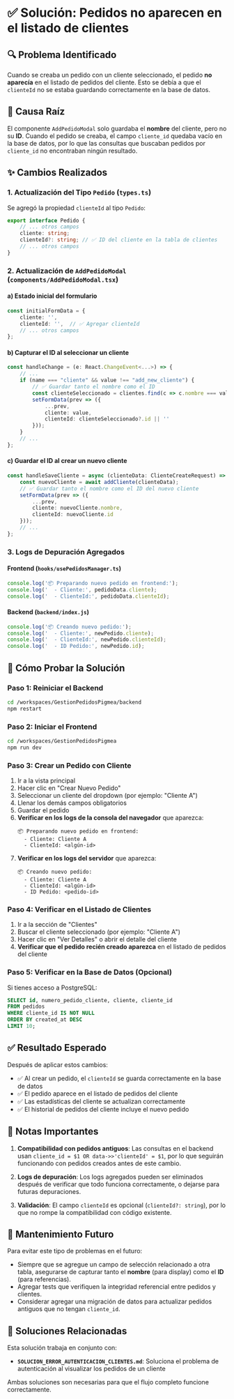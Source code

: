# ✅ Solución: Pedidos no aparecen en el listado de clientes

## 🔍 Problema Identificado
Cuando se creaba un pedido con un cliente seleccionado, el pedido **no aparecía** en el listado de pedidos del cliente. Esto se debía a que el `clienteId` no se estaba guardando correctamente en la base de datos.

## 🐛 Causa Raíz
El componente `AddPedidoModal` solo guardaba el **nombre** del cliente, pero no su **ID**. Cuando el pedido se creaba, el campo `cliente_id` quedaba vacío en la base de datos, por lo que las consultas que buscaban pedidos por `cliente_id` no encontraban ningún resultado.

## ✨ Cambios Realizados

### 1. **Actualización del Tipo `Pedido`** (`types.ts`)
Se agregó la propiedad `clienteId` al tipo `Pedido`:

```typescript
export interface Pedido {
    // ... otros campos
    cliente: string;
    clienteId?: string; // ✅ ID del cliente en la tabla de clientes
    // ... otros campos
}
```

### 2. **Actualización de `AddPedidoModal`** (`components/AddPedidoModal.tsx`)

#### a) Estado inicial del formulario
```typescript
const initialFormData = {
    cliente: '',
    clienteId: '',  // ✅ Agregar clienteId
    // ... otros campos
};
```

#### b) Capturar el ID al seleccionar un cliente
```typescript
const handleChange = (e: React.ChangeEvent<...>) => {
    // ...
    if (name === "cliente" && value !== "add_new_cliente") {
        // ✅ Guardar tanto el nombre como el ID
        const clienteSeleccionado = clientes.find(c => c.nombre === value);
        setFormData(prev => ({ 
            ...prev, 
            cliente: value,
            clienteId: clienteSeleccionado?.id || '' 
        }));
    }
    // ...
};
```

#### c) Guardar el ID al crear un nuevo cliente
```typescript
const handleSaveCliente = async (clienteData: ClienteCreateRequest) => {
    const nuevoCliente = await addCliente(clienteData);
    // ✅ Guardar tanto el nombre como el ID del nuevo cliente
    setFormData(prev => ({ 
        ...prev, 
        cliente: nuevoCliente.nombre,
        clienteId: nuevoCliente.id 
    }));
    // ...
};
```

### 3. **Logs de Depuración Agregados**

#### Frontend (`hooks/usePedidosManager.ts`)
```typescript
console.log('📦 Preparando nuevo pedido en frontend:');
console.log('  - Cliente:', pedidoData.cliente);
console.log('  - ClienteId:', pedidoData.clienteId);
```

#### Backend (`backend/index.js`)
```javascript
console.log('📦 Creando nuevo pedido:');
console.log('  - Cliente:', newPedido.cliente);
console.log('  - ClienteId:', newPedido.clienteId);
console.log('  - ID Pedido:', newPedido.id);
```

## 🧪 Cómo Probar la Solución

### Paso 1: Reiniciar el Backend
```bash
cd /workspaces/GestionPedidosPigmea/backend
npm restart
```

### Paso 2: Iniciar el Frontend
```bash
cd /workspaces/GestionPedidosPigmea
npm run dev
```

### Paso 3: Crear un Pedido con Cliente
1. Ir a la vista principal
2. Hacer clic en "Crear Nuevo Pedido"
3. Seleccionar un cliente del dropdown (por ejemplo: "Cliente A")
4. Llenar los demás campos obligatorios
5. Guardar el pedido
6. **Verificar en los logs de la consola del navegador** que aparezca:
   ```
   📦 Preparando nuevo pedido en frontend:
     - Cliente: Cliente A
     - ClienteId: <algún-id>
   ```
7. **Verificar en los logs del servidor** que aparezca:
   ```
   📦 Creando nuevo pedido:
     - Cliente: Cliente A
     - ClienteId: <algún-id>
     - ID Pedido: <pedido-id>
   ```

### Paso 4: Verificar en el Listado de Clientes
1. Ir a la sección de "Clientes"
2. Buscar el cliente seleccionado (por ejemplo: "Cliente A")
3. Hacer clic en "Ver Detalles" o abrir el detalle del cliente
4. **Verificar que el pedido recién creado aparezca** en el listado de pedidos del cliente

### Paso 5: Verificar en la Base de Datos (Opcional)
Si tienes acceso a PostgreSQL:
```sql
SELECT id, numero_pedido_cliente, cliente, cliente_id 
FROM pedidos 
WHERE cliente_id IS NOT NULL 
ORDER BY created_at DESC 
LIMIT 10;
```

## ✅ Resultado Esperado

Después de aplicar estos cambios:
- ✅ Al crear un pedido, el `clienteId` se guarda correctamente en la base de datos
- ✅ El pedido aparece en el listado de pedidos del cliente
- ✅ Las estadísticas del cliente se actualizan correctamente
- ✅ El historial de pedidos del cliente incluye el nuevo pedido

## 📝 Notas Importantes

1. **Compatibilidad con pedidos antiguos**: Las consultas en el backend usan `cliente_id = $1 OR data->>'clienteId' = $1`, por lo que seguirán funcionando con pedidos creados antes de este cambio.

2. **Logs de depuración**: Los logs agregados pueden ser eliminados después de verificar que todo funciona correctamente, o dejarse para futuras depuraciones.

3. **Validación**: El campo `clienteId` es opcional (`clienteId?: string`), por lo que no rompe la compatibilidad con código existente.

## 🔧 Mantenimiento Futuro

Para evitar este tipo de problemas en el futuro:
- Siempre que se agregue un campo de selección relacionado a otra tabla, asegurarse de capturar tanto el **nombre** (para display) como el **ID** (para referencias).
- Agregar tests que verifiquen la integridad referencial entre pedidos y clientes.
- Considerar agregar una migración de datos para actualizar pedidos antiguos que no tengan `cliente_id`.

## 🔗 Soluciones Relacionadas

Esta solución trabaja en conjunto con:
- **`SOLUCION_ERROR_AUTENTICACION_CLIENTES.md`**: Soluciona el problema de autenticación al visualizar los pedidos de un cliente

Ambas soluciones son necesarias para que el flujo completo funcione correctamente.

